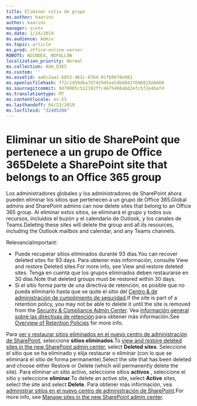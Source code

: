 ```yaml
---
title: Eliminar sitio de grupo
ms.author: kaarins
author: kaarins
manager: scotv
ms.date: 1/24/2019
ms.audience: Admin
ms.topic: article
ms.prod: office-online-server
ROBOTS: NOINDEX, NOFOLLOW
localization_priority: Normal
ms.collection: Adm_O365
ms.custom: ''
ms.assetid: aa6c2aa1-6853-461c-8764-01fb96f8e981
ms.openlocfilehash: f72c1d59dba7d742945ea5db0842f696825eb660
ms.sourcegitcommit: 9d78905c512192ffc4675468abd2efc5f2e4baf4
ms.translationtype: MT
ms.contentlocale: es-ES
ms.lasthandoff: 04/23/2019
ms.locfileid: "32405206"
---
```

# <a name="delete-a-sharepoint-site-that-belongs-to-an-office-365-group"></a><span data-ttu-id="5b9de-102">Eliminar un sitio de SharePoint que pertenece a un grupo de Office 365</span><span class="sxs-lookup"><span data-stu-id="5b9de-102">Delete a SharePoint site that belongs to an Office 365 group</span></span>

<span data-ttu-id="5b9de-103">Los administradores globales y los administradores de SharePoint ahora pueden eliminar los sitios que pertenecen a un grupo de Office 365.</span><span class="sxs-lookup"><span data-stu-id="5b9de-103">Global admins and SharePoint admins can now delete sites that belong to an Office 365 group.</span></span> <span data-ttu-id="5b9de-104">Al eliminar estos sitios, se eliminará el grupo y todos sus recursos, incluidos el buzón y el calendario de Outlook, y los canales de Teams.</span><span class="sxs-lookup"><span data-stu-id="5b9de-104">Deleting these sites will delete the group and all its resources, including the Outlook mailbox and calendar, and any Teams channels.</span></span>
  
<span data-ttu-id="5b9de-105">Relevancia</span><span class="sxs-lookup"><span data-stu-id="5b9de-105">Important:</span></span>
- <span data-ttu-id="5b9de-106">Puede recuperar sitios eliminados durante 93 días.</span><span class="sxs-lookup"><span data-stu-id="5b9de-106">You can recover deleted sites for 93 days.</span></span> <span data-ttu-id="5b9de-107">Para obtener más información, consulte View and restore Deleted sites.</span><span class="sxs-lookup"><span data-stu-id="5b9de-107">For more info, see View and restore deleted sites.</span></span> <span data-ttu-id="5b9de-108">Tenga en cuenta que los grupos eliminados deben restaurarse en 30 días.</span><span class="sxs-lookup"><span data-stu-id="5b9de-108">Note that deleted groups must be restored within 30 days.</span></span> 
- <span data-ttu-id="5b9de-109">Si el sitio forma parte de una directiva de retención, es posible que no pueda eliminarlo hasta que se quite el sitio del [Centro &amp; de administración de cumplimiento de seguridad](https://protection.office.com/?rfr=AdminCenter#/retention).</span><span class="sxs-lookup"><span data-stu-id="5b9de-109">If the site is part of a retention policy, you may not be able to delete it until the site is removed from the [Security &amp; Compliance Admin Center](https://protection.office.com/?rfr=AdminCenter#/retention).</span></span> <span data-ttu-id="5b9de-110">Vea [información general sobre las directivas de retención](https://docs.microsoft.com/office365/securitycompliance/retention-policies#content-in-onedrive-accounts-and-sharepoint-sites) para obtener más información.</span><span class="sxs-lookup"><span data-stu-id="5b9de-110">See [Overview of Retention Policies](https://docs.microsoft.com/office365/securitycompliance/retention-policies#content-in-onedrive-accounts-and-sharepoint-sites) for more info.</span></span> 
  
<span data-ttu-id="5b9de-111">Para [ver y restaurar sitios eliminados en el nuevo centro de administración de SharePoint](https://docs.microsoft.com/sharepoint/view-and-restore-deleted-sites-in-new-admin-center), seleccione **sitios eliminados**.</span><span class="sxs-lookup"><span data-stu-id="5b9de-111">To [view and restore deleted sites in the new SharePoint admin center](https://docs.microsoft.com/sharepoint/view-and-restore-deleted-sites-in-new-admin-center), select **Deleted sites**.</span></span> <span data-ttu-id="5b9de-112">Seleccione el sitio que se ha eliminado y elija restaurar o eliminar (con lo que se eliminará el sitio de forma permanente).</span><span class="sxs-lookup"><span data-stu-id="5b9de-112">Select the site that has been deleted and choose either Restore or Delete (which will permanently delete the site).</span></span> <span data-ttu-id="5b9de-113">Para eliminar un sitio activo, seleccione sitios **activos** , seleccione el sitio y seleccione **eliminar**.</span><span class="sxs-lookup"><span data-stu-id="5b9de-113">To delete an active site, select **Active** sites, select the site and select **Delete**.</span></span> <span data-ttu-id="5b9de-114">Para obtener más información, vea [administrar sitios en el nuevo centro de administración de SharePoint](https://docs.microsoft.com/sharepoint/manage-sites-in-new-admin-center).</span><span class="sxs-lookup"><span data-stu-id="5b9de-114">For more info, see [Manage sites in the new SharePoint admin center](https://docs.microsoft.com/sharepoint/manage-sites-in-new-admin-center).</span></span>
  

